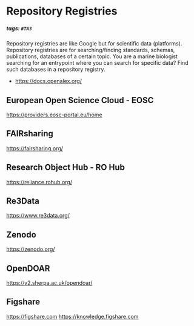 # Repository Registries
##### tags: `#TA3`
Repository registries are like Google but for scientific data (platforms).
Repository registries are for searching/finding standards, schemas, publications, databases of a certain topic. You are a marine biologist searching for an entrypoint where you can search for specific data? Find such databases in a repository registry.

- https://docs.openalex.org/

## European Open Science Cloud - EOSC
https://providers.eosc-portal.eu/home

## FAIRsharing
https://fairsharing.org/

## Research Object Hub - RO Hub
https://reliance.rohub.org/

## Re3Data
https://www.re3data.org/

## Zenodo
https://zenodo.org/

## OpenDOAR
https://v2.sherpa.ac.uk/opendoar/

## Figshare
https://figshare.com
https://knowledge.figshare.com